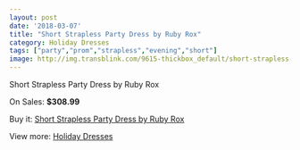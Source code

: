 ```yaml
---
layout: post
date: '2018-03-07'
title: "Short Strapless Party Dress by Ruby Rox"
category: Holiday Dresses
tags: ["party","prom","strapless","evening","short"]
image: http://img.transblink.com/9615-thickbox_default/short-strapless-party-dress-by-ruby-rox.jpg
---
```

Short Strapless Party Dress by Ruby Rox

On Sales: **$308.99**
<a href="https://www.transblink.com/en/holiday-dresses/3131-short-strapless-party-dress-by-ruby-rox.html"><amp-img layout="responsive" width="600" height="600" src="//img.transblink.com/9615-thickbox_default/short-strapless-party-dress-by-ruby-rox.jpg" alt="Short Strapless Party Dress by Ruby Rox 0" /></a>
<a href="https://www.transblink.com/en/holiday-dresses/3131-short-strapless-party-dress-by-ruby-rox.html"><amp-img layout="responsive" width="600" height="600" src="//img.transblink.com/9616-thickbox_default/short-strapless-party-dress-by-ruby-rox.jpg" alt="Short Strapless Party Dress by Ruby Rox 1" /></a>

Buy it: [Short Strapless Party Dress by Ruby Rox](https://www.transblink.com/en/holiday-dresses/3131-short-strapless-party-dress-by-ruby-rox.html "Short Strapless Party Dress by Ruby Rox")

View more: [Holiday Dresses](https://www.transblink.com/en/8-holiday-dresses "Holiday Dresses")